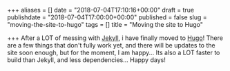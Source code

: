 +++
aliases = []
date = "2018-07-04T17:10:16+00:00"
draft = true
publishdate = "2018-07-04T17:00:00+00:00"
published = false
slug = "moving-the-site-to-hugo"
tags = []
title = "Moving the site to Hugo"

+++
After a LOT of messing with [Jekyll](https://jekyllrb.com/), i have finally moved to [Hugo](https://gohugo.io/)! There are a few things that don't fully work yet, and there will be updates to the site soon enough, but for the moment, I am happy... Its also a LOT faster to build than Jekyll, and less dependencies... Happy days!